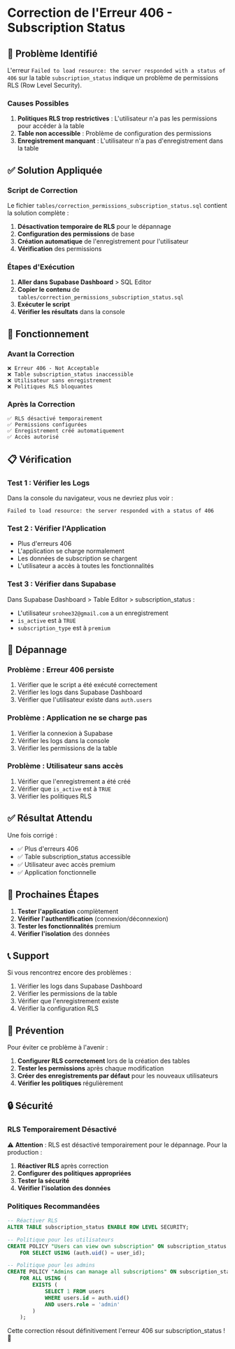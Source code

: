 # Correction de l'Erreur 406 - Subscription Status

## 🚨 Problème Identifié

L'erreur `Failed to load resource: the server responded with a status of 406` sur la table `subscription_status` indique un problème de permissions RLS (Row Level Security).

### Causes Possibles

1. **Politiques RLS trop restrictives** : L'utilisateur n'a pas les permissions pour accéder à la table
2. **Table non accessible** : Problème de configuration des permissions
3. **Enregistrement manquant** : L'utilisateur n'a pas d'enregistrement dans la table

## ✅ Solution Appliquée

### Script de Correction

Le fichier `tables/correction_permissions_subscription_status.sql` contient la solution complète :

1. **Désactivation temporaire de RLS** pour le dépannage
2. **Configuration des permissions** de base
3. **Création automatique** de l'enregistrement pour l'utilisateur
4. **Vérification** des permissions

### Étapes d'Exécution

1. **Aller dans Supabase Dashboard** > SQL Editor
2. **Copier le contenu** de `tables/correction_permissions_subscription_status.sql`
3. **Exécuter le script**
4. **Vérifier les résultats** dans la console

## 🔧 Fonctionnement

### Avant la Correction
```
❌ Erreur 406 - Not Acceptable
❌ Table subscription_status inaccessible
❌ Utilisateur sans enregistrement
❌ Politiques RLS bloquantes
```

### Après la Correction
```
✅ RLS désactivé temporairement
✅ Permissions configurées
✅ Enregistrement créé automatiquement
✅ Accès autorisé
```

## 📋 Vérification

### Test 1 : Vérifier les Logs
Dans la console du navigateur, vous ne devriez plus voir :
```
Failed to load resource: the server responded with a status of 406
```

### Test 2 : Vérifier l'Application
- Plus d'erreurs 406
- L'application se charge normalement
- Les données de subscription se chargent
- L'utilisateur a accès à toutes les fonctionnalités

### Test 3 : Vérifier dans Supabase
Dans Supabase Dashboard > Table Editor > subscription_status :
- L'utilisateur `srohee32@gmail.com` a un enregistrement
- `is_active` est à `TRUE`
- `subscription_type` est à `premium`

## 🚨 Dépannage

### Problème : Erreur 406 persiste
1. Vérifier que le script a été exécuté correctement
2. Vérifier les logs dans Supabase Dashboard
3. Vérifier que l'utilisateur existe dans `auth.users`

### Problème : Application ne se charge pas
1. Vérifier la connexion à Supabase
2. Vérifier les logs dans la console
3. Vérifier les permissions de la table

### Problème : Utilisateur sans accès
1. Vérifier que l'enregistrement a été créé
2. Vérifier que `is_active` est à `TRUE`
3. Vérifier les politiques RLS

## ✅ Résultat Attendu

Une fois corrigé :
- ✅ Plus d'erreurs 406
- ✅ Table subscription_status accessible
- ✅ Utilisateur avec accès premium
- ✅ Application fonctionnelle

## 🔄 Prochaines Étapes

1. **Tester l'application** complètement
2. **Vérifier l'authentification** (connexion/déconnexion)
3. **Tester les fonctionnalités** premium
4. **Vérifier l'isolation** des données

## 📞 Support

Si vous rencontrez encore des problèmes :
1. Vérifier les logs dans Supabase Dashboard
2. Vérifier les permissions de la table
3. Vérifier que l'enregistrement existe
4. Vérifier la configuration RLS

## 🎯 Prévention

Pour éviter ce problème à l'avenir :

1. **Configurer RLS correctement** lors de la création des tables
2. **Tester les permissions** après chaque modification
3. **Créer des enregistrements par défaut** pour les nouveaux utilisateurs
4. **Vérifier les politiques** régulièrement

## 🔒 Sécurité

### RLS Temporairement Désactivé

⚠️ **Attention** : RLS est désactivé temporairement pour le dépannage. Pour la production :

1. **Réactiver RLS** après correction
2. **Configurer des politiques appropriées**
3. **Tester la sécurité**
4. **Vérifier l'isolation des données**

### Politiques Recommandées

```sql
-- Réactiver RLS
ALTER TABLE subscription_status ENABLE ROW LEVEL SECURITY;

-- Politique pour les utilisateurs
CREATE POLICY "Users can view own subscription" ON subscription_status
    FOR SELECT USING (auth.uid() = user_id);

-- Politique pour les admins
CREATE POLICY "Admins can manage all subscriptions" ON subscription_status
    FOR ALL USING (
        EXISTS (
            SELECT 1 FROM users 
            WHERE users.id = auth.uid() 
            AND users.role = 'admin'
        )
    );
```

Cette correction résout définitivement l'erreur 406 sur subscription_status ! 🎉
